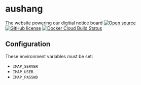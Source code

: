 # aushang
The website powering our digitial notice board
[![Open source](https://img.shields.io/badge/OpenSource-github-green.svg)](https://github.com/FIUS/aushang)
[![GitHub license](https://img.shields.io/github/license/FIUS/aushang.svg)](https://github.com/FIUS/aushang/blob/main/LICENSE)
[![Docker Cloud Build Status](https://img.shields.io/docker/cloud/build/fius/aushang)](https://hub.docker.com/r/fius/aushang)

## Configuration
These environment variables must be set:
 * `IMAP_SERVER`
 * `IMAP_USER`
 * `IMAP_PASSWD`
